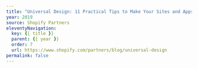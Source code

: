 ```yaml
---
title: "Universal Design: 11 Practical Tips to Make Your Sites and Apps More Accessible"
year: 2019
source: Shopify Partners
eleventyNavigation:
  key: {{ title }}
  parent: {{ year }}
  order: 7
  url: https://www.shopify.com/partners/blog/universal-design
permalink: false
---
```

